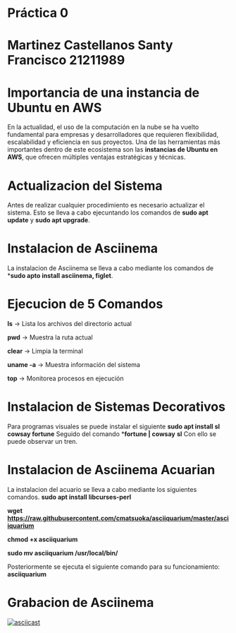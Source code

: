 # Práctica 0
# Martinez Castellanos Santy Francisco 21211989
# Importancia de una instancia de Ubuntu en AWS

En la actualidad, el uso de la computación en la nube se ha vuelto fundamental para empresas y desarrolladores que requieren flexibilidad, escalabilidad y eficiencia en sus proyectos. Una de las herramientas más importantes dentro de este ecosistema son las **instancias de Ubuntu en AWS**, que ofrecen múltiples ventajas estratégicas y técnicas.

# Actualizacion del Sistema 
Antes de realizar cualquier procedimiento es necesario actualizar el sistema.
Esto se lleva a cabo ejecuntando los comandos de **sudo apt update** y **sudo apt upgrade**.

# Instalacion de Asciinema
La instalacion de Asciinema se lleva a cabo mediante los comandos de ***sudo apto install asciinema, figlet**.

# Ejecucion de 5 Comandos
**ls** → Lista los archivos del directorio actual

**pwd** → Muestra la ruta actual

**clear** → Limpia la terminal

**uname -a** → Muestra información del sistema

**top** → Monitorea procesos en ejecución

# Instalacion de Sistemas Decorativos
Para programas visuales se puede instalar el siguiente 
**sudo apt install sl cowsay fortune**
Seguido del comando ***fortune | cowsay** 
**sl**
Con ello se puede observar un tren.

# Instalacion de Asciinema Acuarian 
La instalacion del acuario se lleva a cabo mediante los siguientes comandos. 
**sudo apt install libcurses-perl**

**wget https://raw.githubusercontent.com/cmatsuoka/asciiquarium/master/asciiquarium**

**chmod +x asciiquarium**

**sudo mv asciiquarium /usr/local/bin/**

Posteriormente se ejecuta el siguiente comando para su funcionamiento:
**asciiquarium**

# Grabacion de Asciinema 
[![asciicast](https://asciinema.org/a/BdUVAwv2ukATUVSACDMR9CsYA.svg)](https://asciinema.org/a/BdUVAwv2ukATUVSACDMR9CsYA)
